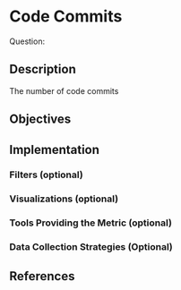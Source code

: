 # Code Commits

Question: 

## Description
The number of code commits

## Objectives

## Implementation

### Filters (optional)

### Visualizations (optional)

### Tools Providing the Metric (optional)

### Data Collection Strategies (Optional)

## References
